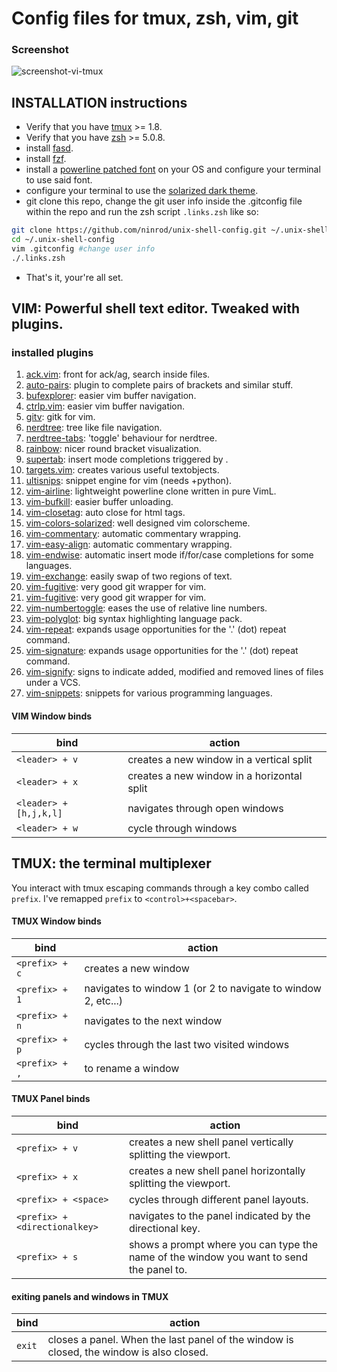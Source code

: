 # Config files for __tmux, zsh, vim, git__

### Screenshot
![screenshot-vi-tmux](https://raw.githubusercontent.com/ninrod/unix-shell-config/misc/images/screenshot.png)

## INSTALLATION instructions

* Verify that you have [tmux][tmux_link] >= 1.8.
* Verify that you have [zsh][zsh_link] >= 5.0.8.
* install [fasd][fasd_link].
* install [fzf][fzf_link].
* install a [powerline patched font][powerline_fonts] on your OS and configure your terminal to use said font.
* configure your terminal to use the [solarized dark theme][solarized_link].
* git clone this repo, change the git user info inside the .gitconfig file within the repo and run the zsh script `.links.zsh` like so:

```sh
git clone https://github.com/ninrod/unix-shell-config.git ~/.unix-shell-config
cd ~/.unix-shell-config
vim .gitconfig #change user info
./.links.zsh
```

* That's it, your're all set.

## VIM: Powerful shell text editor. Tweaked with plugins.

### installed plugins
01. [ack.vim][ack.vim_link]: front for ack/ag, search inside files.
02. [auto-pairs][auto-pairs_link]: plugin to complete pairs of brackets and similar stuff.
03. [bufexplorer][bufexplorer_link]: easier vim buffer navigation.
04. [ctrlp.vim][ctlrp_link]: easier vim buffer navigation.
05. [gitv][gitv_link]: gitk for vim.
06. [nerdtree][nerdtree_link]: tree like file navigation.
07. [nerdtree-tabs][nerdtree-tabs_link]: 'toggle' behaviour for nerdtree.
08. [rainbow][rainbow_link]: nicer round bracket visualization.
09. [supertab][supertab_link]: insert mode completions triggered by <TAB>.
10. [targets.vim][targets_link]: creates various useful textobjects.
11. [ultisnips][ultisnips_link]: snippet engine for vim (needs +python).
12. [vim-airline][airline_link]: lightweight powerline clone written in pure VimL. 
13. [vim-bufkill][bufkill_link]: easier buffer unloading.
14. [vim-closetag][closetag_link]: auto close for html tags.
15. [vim-colors-solarized][vim-colors-solarized_link]: well designed vim colorscheme.
16. [vim-commentary][vim-commentary_link]: automatic commentary wrapping.
17. [vim-easy-align][vim-easy-align_link]: automatic commentary wrapping.
18. [vim-endwise][vim-endwise_link]: automatic insert mode if/for/case completions for some languages.
19. [vim-exchange][vim-exchange_link]: easily swap of two regions of text.
20. [vim-fugitive][vim-fugitive_link]: very good git wrapper for vim.
21. [vim-fugitive][vim-fugitive_link]: very good git wrapper for vim.
22. [vim-numbertoggle][vim-numbertoggle_link]: eases the use of relative line numbers.
23. [vim-polyglot][vim-polyglot_link]: big syntax highlighting language pack.
24. [vim-repeat][vim-repeat_link]: expands usage opportunities for the '.' (dot) repeat command.
25. [vim-signature][vim-signature_link]: expands usage opportunities for the '.' (dot) repeat command.
26. [vim-signify][vim-signify_link]: signs to indicate added, modified and removed lines of files under a VCS.
27. [vim-snippets][vim-snippets_link]: snippets for various programming languages.

#### VIM Window binds

bind                   | action
-----------------------|------------------------------------------
`<leader> + v`         | creates a new window in a vertical split
`<leader> + x`         | creates a new window in a horizontal split
`<leader> + [h,j,k,l]` | navigates through open windows
`<leader> + w`         | cycle through windows

## TMUX: the terminal multiplexer

You interact with tmux escaping commands through a key combo called `prefix`. I've remapped `prefix` to `<control>+<spacebar>`.

#### TMUX Window binds

bind           | action
-------------- | ------------------------------------------------------------
`<prefix> + c` | creates a new window
`<prefix> + 1` | navigates to window 1 (or 2 to navigate to window 2, etc...)
`<prefix> + n` | navigates to the next window
`<prefix> + p` | cycles through the last two visited windows
`<prefix> + ,` | to rename a window

#### TMUX Panel binds

bind                          | action
------------------------------|-----------------------------------------------------------------------------------------
`<prefix> + v`                | creates a new shell panel vertically splitting the viewport.
`<prefix> + x`                | creates a new shell panel horizontally splitting the viewport.
`<prefix> + <space>`          | cycles through different panel layouts.
`<prefix> + <directionalkey>` | navigates to the panel indicated by the directional key.
`<prefix> + s`                | shows a prompt where you can type the name of the window you want to send the panel to.

#### exiting panels and windows in TMUX

bind                           | action
------------------------------ | -----------------------------------------------------------------------------------------
`exit`                         | closes a panel. When the last panel of the window is closed, the window is also closed.


[powerline_fonts]: <https://github.com/powerline/fonts.git> 
[fasd_link]: <https://github.com/clvv/fasd.git>
[tmux_link]: <https://github.com/tmux/tmux.git>
[zsh_link]: <https://github.com/zsh-users/zsh.git>
[solarized_link]: <https://github.com/altercation/solarized.git>

[ack.vim_link]: <https://github.com/mileszs/ack.vim>
[auto-pairs_link]: <https://github.com/jiangmiao/auto-pairs.git>
[bufexplorer_link]: <https://github.com/jlanzarotta/bufexplorer.git>
[ctlrp_link]: <https://github.com/ctrlpvim/ctrlp.vim.git>
[gitv_link]: <https://github.com/ctrlpvim/ctrlp.vim.git>
[nerdtree_link]: <https://github.com/scrooloose/nerdtree.git>
[rainbow_link]: <https://github.com/luochen1990/rainbow.git>
[supertab_link]: <https://github.com/ervandew/supertab.git>
[targets_link]: <https://github.com/wellle/targets.vim.git>
[ultisnips_link]: <https://github.com/SirVer/ultisnips.git>
[airline_link]: <https://github.com/bling/vim-airline.git>
[bufkill_link]: <https://github.com/qpkorr/vim-bufkill.git>
[closetag_link]: <https://github.com/alvan/vim-closetag.git>
[vim-colors-solarized_link]: <https://github.com/altercation/vim-colors-solarized.git>
[vim-commentary_link]: <https://github.com/tpope/vim-commentary.git>
[vim-easy-align_link]: <https://github.com/junegunn/vim-easy-align.git>
[fzf_link]: <https://github.com/junegunn/fzf.git>
[vim-endwise_link]: <https://github.com/tpope/vim-endwise.git>
[vim-exchange_link]: <https://github.com/tommcdo/vim-exchange.git>
[vim-fugitive_link]: <https://github.com/tpope/vim-fugitive.git>
[nerdtree-tabs_link]: <https://github.com/jistr/vim-nerdtree-tabs.git>
[vim-numbertoggle_link]: <https://github.com/jeffkreeftmeijer/vim-numbertoggle.git>
[vim-polyglot_link]: <https://github.com/sheerun/vim-polyglot.git>
[vim-repeat_link]: <https://github.com/tpope/vim-repeat.git>
[vim-signature_link]: <https://github.com/kshenoy/vim-signature.git>
[vim-signify_link]: <https://github.com/mhinz/vim-signify.git>
[vim-snippets_link]: <https://github.com/honza/vim-snippets.git>

